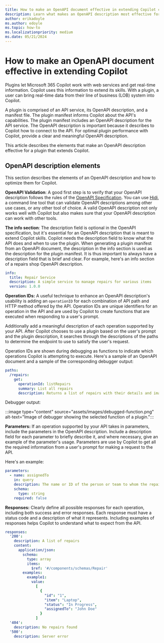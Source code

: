 ```yaml
---
title: How to make an OpenAPI document effective in extending Copilot capabilities
description: Learn what makes an OpenAPI description most effective for extending Copilot skills
author: erikadoyle
ms.author: edoyle
ms.topic: how-to
ms.localizationpriority: medium
ms.date: 05/21/2024
---
```


# How to make an OpenAPI document effective in extending Copilot

Plugins let Microsoft 365 Copilot work with web services and get real-time information. Copilot uses this information to extend its skills. With a plugin, a user can bring real-time data from their line of business (LOB) system into Copilot. 

A plugin is comprised of an API service, its OpenAPI description, and a manifest file. The plugin manifest informs Copilot about the API's capabilities. The plugin manifest includes an OpenAPI description for the API service. The OpenAPI description is important because it describes to Copilot how to connect to the API. For optimal plugin performance with Copilot, provide a clear and meaningful OpenAPI description. 

This article describes the elements that make an OpenAPI description effective for a plugin that extends Copilot.

## OpenAPI description elements

This section describes the elements of an OpenAPI description and how to optimize them for Copilot.

**OpenAPI Validation**: A good first step is to verify that your OpenAPI description follows the rules of the [OpenAPI Specification](https://swagger.io/resources/open-api/). You can use [Hidi](https://github.com/microsoft/OpenAPI.NET/blob/vnext/src/Microsoft.OpenApi.Hidi/readme.md), a command line tool that can validate OpenAPI descriptions among other use cases, or any other tool of choice. A valid OpenAPI description not only works well with Copilot but also makes sure that your OpenAPI description can work with other tools.

**The info section**: The description field is optional in the OpenAPI specification, but it's essential for an OpenAPI description that is meant to extend Copilot skills. Copilot needs the description field to know what the API does and when to use the plugin. When generating a plugin manifest from an OpenAPI document, the description in the info section is used as the description for the plugin manifest. It is thus important to always have a description field that is brief and clear. For example, here's an info section of a repairs shop OpenAPI description.

```yaml
info:
  title: Repair Service
  description: A simple service to manage repairs for various items
  version: 1.0.0
```

**Operation IDs:** A useful technique to enhance an OpenAPI description's usability is adding an `operationID` for each combination of API path and HTTP method offered by the API. Operation IDs are unique identifiers for an operation in the API and are used by Copilot to create functions that are executed when responding to a user's prompt.

Additionally add a meaningful description of each operation supported by your API. After Copilot chooses to use a plugin based on the user's prompt and the plugin description, it searches through the descriptions of the paths to determine the endpoint to use to satisfy the user's request.

Operation IDs are shown during debugging as functions to indicate which operations Copilot is attempting to execute. Here's a sample of an OpenAPI document and a sample of the corresponding debugger output:

```yaml
paths:
  /repairs:
    get:
      operationId: listRepairs
      summary: List all repairs
      description: Returns a list of repairs with their details and images
```

Debugger output:

:::image type="content" source="assets/images/debugged-function.png" alt-text="Image of debugger showing the selected function of a plugin.":::

**Parameters:** If an operation supported by your API takes in parameters, include the parameters in the OpenAPI description. Include a description field for each parameter to briefly describe it, and where necessary, give an example of the parameter's usage. Parameters are use by Copilot to get all the required information from a user's prompt for making a request to the API.

Here's an example:

```yaml
parameters:
  - name: assignedTo
    in: query
    description: The name or ID of the person or team to whom the repair is assigned.
    schema:
      type: string
    required: false
```

**Responses:** Clearly define all possible responses for each operation, including both success and error responses. Each response must have a status code and a description of what it represents. Including examples of responses helps Copilot to understand what to expect from the API.

```yaml
responses:
  '200':
    description: A list of repairs
    content:
      application/json:
        schema:
          type: array
          items:
            $ref: '#/components/schemas/Repair'
        examples:
          example1:
            value:
              [
                {
                  "id": "1",
                  "item": "Laptop",
                  "status": "In Progress",
                  "assignedTo": "John Doe"
                }
              ]
  '404':
    description: No repairs found
  '500':
    description: Server error
```
